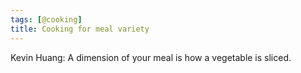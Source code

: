 ```yaml
---
tags: [@cooking]
title: Cooking for meal variety
---
```


Kevin Huang: A dimension of your meal is how a vegetable is sliced.
